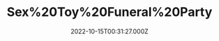 ---
title: "Sex%20Toy%20Funeral%20Party"
videoSrc: https://f000.backblazeb2.com/file/futureporn/projektmelody-chaturbate-2022-10-15.mp4
videoSrcHash: QmcGwSRsqwCZj875DRnG7moAMoe1a7HTqDXpV42h8dyNoZ?filename=projektmelody-chaturbate-20221015T003127Z-source.mp4
video720Hash: 
video480Hash: 
video360Hash: 
video240Hash: bafybeibawucjpvfgit3wcutoefgryl5ko5v6lhxcz2yr33bejhp7zdkx2e?filename=projektmelody-chaturbate-20221015T003127Z-240p.mp4
thinHash: 
thiccHash: QmRJmK5inx5HS6ubqbRH8bdesQsqRBN1jbHQJ7H1wtt7xg?filename=20221015T003127Z-thicc.jpg
announceTitle: "tonight%20we%20pay%20tribute%20to%20all%20the%20sex%20toys%20we%20lost%20along%20the%20way"
announceUrl: https://twitter.com/ProjektMelody/status/1581080275546537984
date: 2022-10-15T00:31:27.000Z
note: 
video240TmpFilePath: 
tmpFilePath: /root/projektmelody-chaturbate-2022-10-15.mp4
layout: layouts/vod.njk
tags:
---